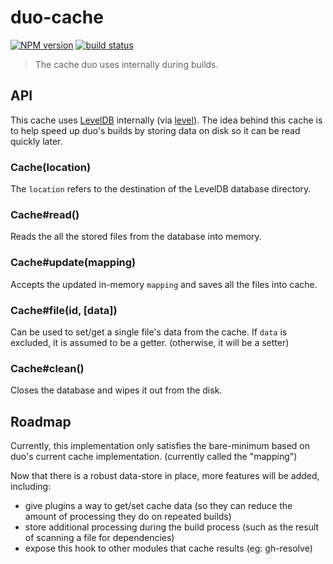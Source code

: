 # duo-cache

[![NPM version][npm-image]][npm-url]
[![build status][travis-image]][travis-url]

> The cache duo uses internally during builds.

## API

This cache uses [LevelDB](https://github.com/google/leveldb)
internally (via [level](https://www.npmjs.com/package/level)).
The idea behind this cache is to help speed up duo's builds by
storing data on disk so it can be read quickly later.

### Cache(location)

The `location` refers to the destination of the LevelDB database directory.

### Cache#read()

Reads the all the stored files from the database into memory.

### Cache#update(mapping)

Accepts the updated in-memory `mapping` and saves all the files into cache.

### Cache#file(id, [data])

Can be used to set/get a single file's data from the cache. If `data` is
excluded, it is assumed to be a getter. (otherwise, it will be a setter)

### Cache#clean()

Closes the database and wipes it out from the disk.


## Roadmap

Currently, this implementation only satisfies the bare-minimum based on
duo's current cache implementation. (currently called the "mapping")

Now that there is a robust data-store in place, more features will be added,
including:

 - give plugins a way to get/set cache data (so they can reduce the amount
   of processing they do on repeated builds)
 - store additional processing during the build process (such as the result
   of scanning a file for dependencies)
 - expose this hook to other modules that cache results (eg: gh-resolve)


[npm-image]: https://img.shields.io/npm/v/duo-cache.svg?style=flat
[npm-url]: https://npmjs.org/package/duo-cache
[travis-image]: https://img.shields.io/travis/duojs/duo-cache.svg?style=flat
[travis-url]: https://travis-ci.org/duojs/duo-cache

